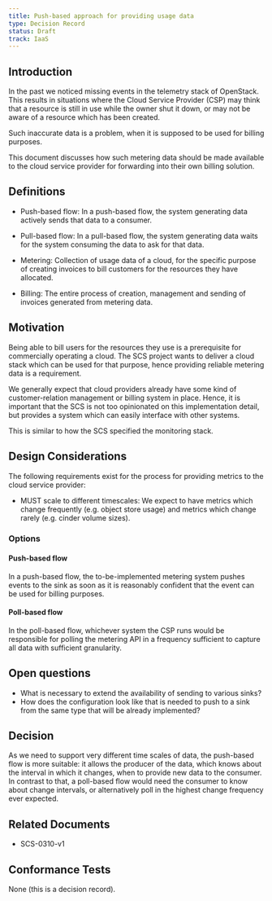 ```yaml
---
title: Push-based approach for providing usage data
type: Decision Record
status: Draft
track: IaaS
---
```


<!-- This file uses semantic linebreaks. See <https://sembr.org/> for more info. -->

## Introduction

In the past we noticed missing events in the telemetry stack of OpenStack.
This results in situations where the Cloud Service Provider (CSP)
may think that a resource is still in use while the owner shut it down,
or may not be aware of a resource which has been created.

Such inaccurate data is a problem,
when it is supposed to be used for billing purposes.

This document discusses how such metering data should be made available
to the cloud service provider
for forwarding into their own billing solution.

## Definitions

- Push-based flow:
  In a push-based flow,
  the system generating data actively sends that data to a consumer.

- Pull-based flow:
  In a pull-based flow,
  the system generating data waits for the system consuming the data
  to ask for that data.

- Metering:
  Collection of usage data of a cloud,
  for the specific purpose of creating invoices
  to bill customers for the resources they have allocated.

- Billing:
  The entire process of creation, management and sending of invoices
  generated from metering data.

## Motivation

Being able to bill users
for the resources they use
is a prerequisite for commercially operating a cloud.
The SCS project wants to deliver a cloud stack
which can be used for that purpose,
hence providing reliable metering data is a requirement.

We generally expect that cloud providers already have
some kind of customer-relation management or billing system in place.
Hence, it is important that the SCS is not too opinionated
on this implementation detail,
but provides a system which can easily interface with other systems.

This is similar to how the SCS specified the monitoring stack.

## Design Considerations

The following requirements exist for the process for providing metrics to the cloud service provider:

- MUST scale to different timescales:
  We expect to have metrics which change frequently (e.g. object store usage)
  and metrics which change rarely (e.g. cinder volume sizes).

### Options

#### Push-based flow

In a push-based flow,
the to-be-implemented metering system pushes events to the sink
as soon as it is reasonably confident
that the event can be used for billing purposes.

#### Poll-based flow

In the poll-based flow,
whichever system the CSP runs would be responsible for polling the metering API
in a frequency sufficient to capture all data with sufficient granularity.

## Open questions

- What is necessary to extend the availability of sending to various sinks?
- How does the configuration look like that is needed to push to a sink from the same type that will be already implemented?

## Decision

As we need to support very different time scales of data,
the push-based flow is more suitable:
it allows the producer of the data,
which knows about the interval in which it changes,
when to provide new data to the consumer.
In contrast to that,
a poll-based flow would need the consumer to know about change intervals,
or alternatively poll in the highest change frequency ever expected.

## Related Documents

- SCS-0310-v1

## Conformance Tests

None (this is a decision record).
